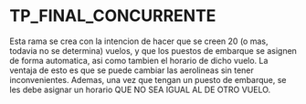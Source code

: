 # TP_FINAL_CONCURRENTE

Esta rama se crea con la intencion de hacer que se creen 20 (o mas, todavia no se determina) vuelos, y que los puestos de embarque se asignen de forma automatica, asi como tambien el horario de dicho vuelo. La ventaja de esto es que se puede cambiar las aerolineas sin tener inconvenientes. Ademas, una vez que tengan un puesto de embarque, se les debe asignar un horario QUE NO SEA IGUAL AL DE OTRO VUELO. 
